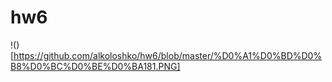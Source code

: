 # hw6

!()[https://github.com/alkoloshko/hw6/blob/master/%D0%A1%D0%BD%D0%B8%D0%BC%D0%BE%D0%BA181.PNG]
